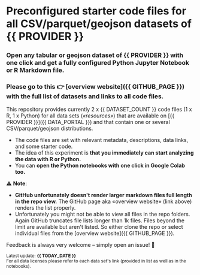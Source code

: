 # Preconfigured starter code files for all CSV/parquet/geojson datasets of {{ PROVIDER }}

### Open any tabular or geojson dataset of {{ PROVIDER }} with one click and get a fully configured Python Jupyter Notebook or R Markdown file. 

### Please go to this 👉 **[overview website]({{ GITHUB_PAGE }}) with the full list of datasets and links to all code files**. 

This repository provides currently 2 x {{ DATASET_COUNT }} code files (1 x R, 1 x Python) for all data sets (*«resources»*) that are available on [{{ PROVIDER }}]({{ DATA_PORTAL }}) and that contain one or several CSV/parquet/geojson distributions.

- The code files are set with relevant metadata, descriptions, data links, and some starter code. 
- The idea of this experiment is **that you immediately can start analyzing the data with R or Python.** 
- You can **open the Python notebooks with one click in Google Colab too.**

⚠️ **Note**: 
- **GitHub unfortunately doesn't render larger markdown files full length in the repo view.** The GitHub page aka «overview website» (link above) renders the list properly. 
- Unfortunately you might not be able to view all files in the repo folders. Again GitHub truncates file lists longer than 1k files. Files beyond the limit are available but aren't listed. So either clone the repo or select individual files from the [overview website]({{ GITHUB_PAGE }}).


Feedback is always very welcome – simply open an issue! 🙌

<sub>Latest update: **{{ TODAY_DATE }}**</sub><br>
<sub>For all data licenses please refer to each data set's link (provided in list as well as in the notebooks).</sub>


